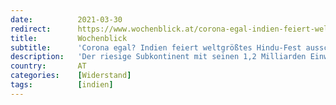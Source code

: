 ```yaml
---
date:          2021-03-30
redirect:      https://www.wochenblick.at/corona-egal-indien-feiert-weltgroesstes-hindu-fest-ausschweifend/
title:         Wochenblick
subtitle:      'Corona egal? Indien feiert weltgrößtes Hindu-Fest ausschweifend'
description:   'Der riesige Subkontinent mit seinen 1,2 Milliarden Einwohnern müsste von Corona in eine Seuchenhölle aus Leichen und Krankheiten verwandelt worden sein, wenn die Droh-Szenarien unserer Politiker stimmen würden. Stattdessen sind in einigen Bundesstaaten die Sterbefälle im Vergleich zu den Vorjahren sogar gesunken und auch das beliebte Hindu-Festival Holi zum Beginn des Frühlings findet in all […]'
country:       AT
categories:    [Widerstand]
tags:          [indien]
---
```

